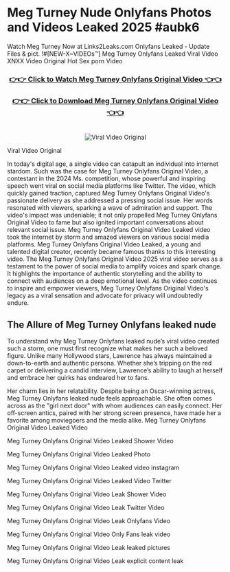 # Meg Turney Nude Onlyfans Photos and Videos Leaked 2025 #aubk6

Watch Meg Turney Now at Links2Leaks.com Onlyfans Leaked - Update Files & pict. !#[NEW-X~VIDEOs™] Meg Turney Onlyfans Leaked Viral Video XNXX Video Original Hot Sex porn Video
<br>
<div align="center">
<h3><a href="https://links2leaks.com/megturney" rel="nofollow">👉👉 Click to Watch Meg Turney Onlyfans Original Video 👈👈</a></h3>
<h3><a href="https://links2leaks.com/megturney" rel="nofollow">👉👉 Click to Download Meg Turney Onlyfans Original Video 👈👈</a></h3>
<br>
<a href="https://links2leaks.com/megturney" rel="nofollow"><img src="https://i.ibb.co/Gkj2r4b/banner.png" alt="Viral Video Original" style="max-width: 100%; display: inline-block;" data-target="animated-image.originalImage"></a>
</div>

Viral Video Original

In today's digital age, a single video can catapult an individual into internet stardom. Such was the case for Meg Turney Onlyfans Original Video, a contestant in the 2024 Ms. competition, whose powerful and inspiring speech went viral on social media platforms like Twitter.
The video, which quickly gained traction, captured Meg Turney Onlyfans Original Video's passionate delivery as she addressed a pressing social issue. Her words resonated with viewers, sparking a wave of admiration and support. The video's impact was undeniable; it not only propelled Meg Turney Onlyfans Original Video to fame but also ignited important conversations about relevant social issue.
Meg Turney Onlyfans Original Video Leaked video took the internet by storm and amazed viewers on various social media platforms. Meg Turney Onlyfans Original Video Leaked, a young and talented digital creator, recently became famous thanks to this interesting video.
The Meg Turney Onlyfans Original Video 2025 viral video serves as a testament to the power of social media to amplify voices and spark change. It highlights the importance of authentic storytelling and the ability to connect with audiences on a deep emotional level. As the video continues to inspire and empower viewers, Meg Turney Onlyfans Original Video's legacy as a viral sensation and advocate for privacy will undoubtedly endure.

<h2>The Allure of Meg Turney Onlyfans leaked nude</h2>


To understand why Meg Turney Onlyfans leaked nude’s viral video created such a storm, one must first recognize what makes her such a beloved figure. Unlike many Hollywood stars, Lawrence has always maintained a down-to-earth and authentic persona. Whether she’s tripping on the red carpet or delivering a candid interview, Lawrence’s ability to laugh at herself and embrace her quirks has endeared her to fans.

Her charm lies in her relatability. Despite being an Oscar-winning actress, Meg Turney Onlyfans leaked nude feels approachable. She often comes across as the "girl next door" with whom audiences can easily connect. Her off-screen antics, paired with her strong screen presence, have made her a favorite among moviegoers and the media alike.
Meg Turney Onlyfans Original Video Leaked Video

Meg Turney Onlyfans Original Video Leaked Shower Video

Meg Turney Onlyfans Original Video Leaked Photo

Meg Turney Onlyfans Original Video Leaked video instagram

Meg Turney Onlyfans Original Video Leaked Video Twitter

Meg Turney Onlyfans Original Video Leak Shower Video

Meg Turney Onlyfans Original Video Leak Twitter Video

Meg Turney Onlyfans Original Video Leak Onlyfans Video

Meg Turney Onlyfans Original Video Only Fans leak video

Meg Turney Onlyfans Original Video Leak leaked pictures

Meg Turney Onlyfans Original Video Leak explicit content leak